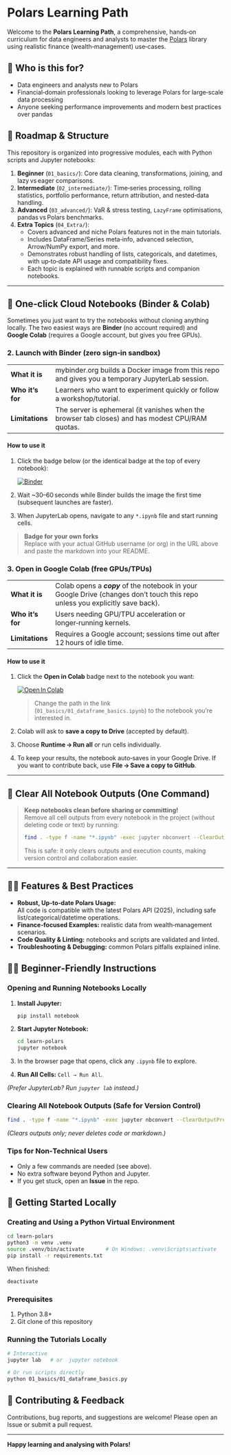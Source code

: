 # Polars Learning Path

Welcome to the **Polars Learning Path**, a comprehensive, hands‑on curriculum for data engineers and analysts to master the [Polars](https://www.pola.rs) library using realistic finance (wealth‑management) use‑cases.

## 🎯 Who is this for?

- Data engineers and analysts new to Polars
- Financial‑domain professionals looking to leverage Polars for large‑scale data processing
- Anyone seeking performance improvements and modern best practices over pandas

## 🚀 Roadmap & Structure

This repository is organized into progressive modules, each with Python scripts and Jupyter notebooks:

1. **Beginner** (`01_basics/`): Core data cleaning, transformations, joining, and lazy vs eager comparisons.  
2. **Intermediate** (`02_intermediate/`): Time‑series processing, rolling statistics, portfolio performance, return attribution, and nested‑data handling.  
3. **Advanced** (`03_advanced/`): VaR & stress testing, `LazyFrame` optimisations, pandas vs Polars benchmarks.  
4. **Extra Topics** (`04_Extra/`):  
   - Covers advanced and niche Polars features not in the main tutorials.  
   - Includes DataFrame/Series meta‑info, advanced selection, Arrow/NumPy export, and more.  
   - Demonstrates robust handling of lists, categoricals, and datetimes, with up‑to‑date API usage and compatibility fixes.  
   - Each topic is explained with runnable scripts and companion notebooks.

---

## 📡 One‑click Cloud Notebooks (Binder & Colab)

Sometimes you just want to try the notebooks without cloning anything locally. The two easiest ways are **Binder** (no account required) and **Google Colab** (requires a Google account, but gives you free GPUs).

### 2. Launch with Binder (zero sign‑in sandbox)

| | |
|---|---|
| **What it is** | mybinder.org builds a Docker image from this repo and gives you a temporary JupyterLab session. |
| **Who it’s for** | Learners who want to experiment quickly or follow a workshop/tutorial. |
| **Limitations** | The server is ephemeral (it vanishes when the browser tab closes) and has modest CPU/RAM quotas. |

#### How to use it

1. Click the badge below (or the identical badge at the top of every notebook):

   [![Binder](https://mybinder.org/badge_logo.svg)](https://mybinder.org/v2/gh/dimitris-de/learn-polars/HEAD?urlpath=lab/tree/)

2. Wait ~30–60 seconds while Binder builds the image the first time (subsequent launches are faster).
3. When JupyterLab opens, navigate to any `*.ipynb` file and start running cells.

> **Badge for your own forks**  
> Replace with your actual GitHub username (or org) in the URL above and paste the markdown into your README.

### 3. Open in Google Colab (free GPUs/TPUs)

| | |
|---|---|
| **What it is** | Colab opens a ***copy*** of the notebook in your Google Drive (changes don’t touch this repo unless you explicitly save back). |
| **Who it’s for** | Users needing GPU/TPU acceleration or longer‑running kernels. |
| **Limitations** | Requires a Google account; sessions time out after 12 hours of idle time. |

#### How to use it

1. Click the **Open in Colab** badge next to the notebook you want:

   [![Open In Colab](https://colab.research.google.com/assets/colab-badge.svg)](https://colab.research.google.com/github/dimitris-de/learn-polars/blob/main/01_basics/01_dataframe_basics.ipynb)

   > Change the path in the link (`01_basics/01_dataframe_basics.ipynb`) to the notebook you’re interested in.
2. Colab will ask to **save a copy to Drive** (accepted by default).  
3. Choose **Runtime → Run all** or run cells individually.
4. To keep your results, the notebook auto‑saves in your Google Drive. If you want to contribute back, use **File → Save a copy to GitHub**.

---

## 🧹 Clear All Notebook Outputs (One Command)

> **Keep notebooks clean before sharing or committing!**  
> Remove all cell outputs from every notebook in the project (without deleting code or text) by running:
>
> ```bash
> find . -type f -name "*.ipynb" -exec jupyter nbconvert --ClearOutputPreprocessor.enabled=True --inplace --to notebook {} +
> ```
>
> This is safe: it only clears outputs and execution counts, making version control and collaboration easier.

---

## 🧑‍💻 Features & Best Practices

- **Robust, Up‑to‑date Polars Usage:**  
  All code is compatible with the latest Polars API (2025), including safe list/categorical/datetime operations.  
- **Finance‑focused Examples:** realistic data from wealth‑management scenarios.  
- **Code Quality & Linting:** notebooks and scripts are validated and linted.  
- **Troubleshooting & Debugging:** common Polars pitfalls explained inline.

## 👩‍💻 Beginner‑Friendly Instructions

### Opening and Running Notebooks Locally

1. **Install Jupyter:**

   ```bash
   pip install notebook
   ```

2. **Start Jupyter Notebook:**

   ```bash
   cd learn-polars
   jupyter notebook
   ```

3. In the browser page that opens, click any `.ipynb` file to explore.  
4. **Run All Cells:** `Cell → Run All`.

*(Prefer JupyterLab? Run `jupyter lab` instead.)*

### Clearing All Notebook Outputs (Safe for Version Control)

```bash
find . -type f -name "*.ipynb" -exec jupyter nbconvert --ClearOutputPreprocessor.enabled=True --inplace --to notebook {} +
```

*(Clears outputs only; never deletes code or markdown.)*

### Tips for Non‑Technical Users

- Only a few commands are needed (see above).
- No extra software beyond Python and Jupyter.
- If you get stuck, open an **Issue** in the repo.

## 📂 Getting Started Locally

### Creating and Using a Python Virtual Environment

```bash
cd learn-polars
python3 -m venv .venv
source .venv/bin/activate       # On Windows: .venv\Scripts\activate
pip install -r requirements.txt
```

When finished:

```bash
deactivate
```

### Prerequisites

1. Python 3.8+
2. Git clone of this repository

### Running the Tutorials Locally

```bash
# Interactive
jupyter lab   # or  jupyter notebook

# Or run scripts directly
python 01_basics/01_dataframe_basics.py
```

## 🤝 Contributing & Feedback

Contributions, bug reports, and suggestions are welcome! Please open an Issue or submit a pull request.

---

**Happy learning and analysing with Polars!**

